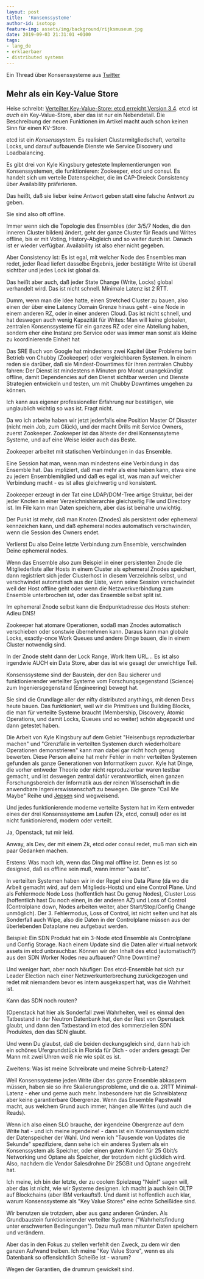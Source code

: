 ```yaml
---
layout: post
title:  'Konsenssysteme'
author-id: isotopp
feature-img: assets/img/background/rijksmuseum.jpg
date: 2019-09-03 21:31:01 +0100
tags:
- lang_de
- erklaerbaer
- distributed systems
---
```

Ein Thread über Konsenssysteme aus
[Twitter](https://twitter.com/isotopp/status/1168969885512286210)

## Mehr als ein Key-Value Store

Heise schreibt:
[Verteilter Key-Value-Store: etcd erreicht Version 3.4](https://www.heise.de/developer/meldung/Verteilter-Key-Value-Store-etcd-erreicht-Version-3-4-4512313.html).
etcd ist _auch_ ein Key-Value-Store, aber das ist nur ein
Nebendetail. Die Beschreibung der neuen Funktionen im Artikel
macht auch schon keinen Sinn für einen KV-Store.

etcd ist ein _Konsenssystem_. Es realisiert
Clustermitgliedschaft, verteilte Locks, und darauf aufbauende
Dienste wie Service Discovery und Loadbalancing.

Es gibt drei von Kyle Kingsbury getestete Implementierungen von
Konsenssystemen, die funktionieren: Zookeeper, etcd und consul.
Es handelt sich um verteile Datenspeicher, die im CAP-Dreieck
Consistency über Availability präferieren.

Das heißt, daß sie lieber keine Antwort geben statt eine falsche
Antwort zu geben.

Sie sind also oft offline.

Immer wenn sich die Topologie des Ensembles (der 3/5/7 Nodes,
die den inneren Cluster bilden) ändert, geht der ganze Cluster
für Reads und Writes offline, bis er mit Voting,
History-Abgleich und so weiter durch ist. Danach ist er wieder
verfügbar. Availability ist also eher nicht gegeben.

Aber Consistency ist: Es ist egal, mit welcher Node des
Ensembles man redet, jeder Read liefert dasselbe Ergebnis, jeder
bestätigte Write ist überall sichtbar und jedes Lock ist global
da.

Das heißt aber auch, daß jeder State Change (Write, Locks)
global verhandelt wird. Das ist nicht schnell. Minimale Latenz
ist 2 RTT.

Dumm, wenn man die Idee hatte, einen Stretched Cluster zu bauen,
also einen der über eine Latency Domain Grenze hinaus geht -
eine Node in einem anderen RZ, oder in einer anderen Cloud. Das
ist nicht schnell, und hat deswegen auch wenig Kapazität für
Writes: Man will keine globalen, zentralen Konsenssysteme für
ein ganzes RZ oder eine Abteilung haben, sondern eher eine
Instanz pro Service oder was immer man sonst als kleine zu
koordinierende Einheit hat

Das SRE Buch von Google hat mindestens zwei Kapitel über
Probleme beim Betrieb von Chubby (Zookeeper) oder vergleichbaren
Systemen. In einem reden sie darüber, daß sie Mindest-Downtimes
für ihren zentralen Chubby fahren: Der Dienst ist mindestens n
Minuten pro Monat unangekündigt offline, damit Dependencies auf
den Dienst sichtbar werden und Dienste Strategien entwickeln und
testen, um mit Chubby Downtimes umgehen zu können.

Ich kann aus eigener professioneller Erfahrung nur bestätigen,
wie unglaublich wichtig so was ist. Fragt nicht.

Da wo ich arbeite haben wir jetzt jedenfalls eine Position
Master Of Disaster (nicht mein Job, zum Glück), und der macht
Drills mit Service Owners, zuerst Zookeeper. Zookeeper ist das
älteste der drei Konsenssyteme Systeme, und auf eine Weise
leider auch das Beste.

Zookeeper arbeitet mit statischen Verbindungen in das Ensemble.

Eine Session hat man, wenn man mindestens eine Verbindung in das
Ensemble hat. Das impliziert, daß man mehr als eine haben kann,
etwa eine zu jedem Ensemblemitglied und daß es egal ist, was man
auf welcher Verbindung macht - es ist alles gleichwertig und
konsistent.

Zookeeper erzeugt in der Tat eine LDAP/DOM-Tree artige Struktur,
bei der jeder Knoten in einer Verzeichnishierarchie gleichzeitig
File und Directory ist. Im File kann man Daten speichern, aber
das ist beinahe unwichtig.

Der Punkt ist mehr, daß man Knoten (Znodes) als persistent oder
ephemeral kennzeichen kann, und daß ephemeral nodes automatisch
verschwinden, wenn die  Session des Owners endet.

Verlierst Du also Deine letzte Verbindung zum Ensemble,
verschwinden Deine ephemeral nodes.

Wenn das Ensemble also zum Beispiel in einer persistenten Znode
die Mitgliederliste aller Hosts in einem Cluster als ephemeral
Znodes speichert, dann registriert sich jeder Clusterhost in
diesem Verzeichnis selbst, und verschwindet automatisch aus der
Liste, wenn seine Session verschwindet weil der Host offline
geht oder wenn die Netzwerkverbindung zum Ensemble unterbrochen
ist, oder das Ensemble selbst split ist.

Im ephemeral Znode selbst kann die Endpunktadresse des Hosts stehen:
Adieu DNS!

Zookeeper hat atomare Operationen, sodaß man Znodes automatisch
verschieben oder sonstwie übernehmen kann. Daraus kann man
globale Locks, exactly-once Work Queues und andere Dinge bauen,
die in einem Cluster notwendig sind.

In der Znode steht dann der Lock Range, Work Item URL… Es ist
also irgendwie AUCH ein Data Store, aber das ist wie gesagt der
unwichtige Teil.

Konsenssysteme sind der Baustein, der den Bau sicherer und
funktionierender verteilter Systeme vom Forschungsgegenstand
(Science) zum Ingeniersgegenstand (Engineering) bewegt hat.

Sie sind die Grundlage aller der nifty distributed anythings,
mit denen Devs heute bauen. Das funktioniert, weil wir die
Primitives und Building Blocks, die man für verteilte Systeme
braucht (Membership, Discovery, Atomic Operations, und damit
Locks, Queues und so weiter) schön abgepackt und dann getestet
haben.

Die Arbeit von Kyle Kingsbury auf dem Gebiet "Heisenbugs
reproduzierbar machen" und "Grenzfälle in verteilten Systemen
durch wiederholbare Operationen demonstrieren" kann man dabei
gar nicht hoch genug bewerten. Diese Person alleine hat mehr
Fehler in mehr verteilten Systemen gefunden als ganze
Generationen von Informatikern zuvor. Kyle hat Dinge, die vorher
entweder Theorie oder nicht reproduzierbar waren testbar
gemacht, und ist deswegen zentral dafür verantwortlich, einen
ganzen Forschungsbereich der Informatik aus der reinen
Wissenschaft in die anwendbare Ingenierswissenschaft zu bewegen.
Die ganze "Call Me Maybe" Reihe und
[Jepsen](https://aphyr.com/tags/jepsen) sind wegweisend.

Und jedes funktionierende moderne verteilte System hat im Kern
entweder eines der drei Konsenssysteme am Laufen (Zk, etcd,
consul) oder es ist nicht funktionierend, modern oder verteilt.

Ja, Openstack, tut mir leid.

Anway, als Dev, der mit einem Zk, etcd oder consul redet, muß
man sich ein paar Gedanken machen.

Erstens: Was mach ich, wenn das Ding mal offline ist. Denn es
ist so designed, daß es offline sein muß, wann immer "was ist".

In verteilten Systemen haben wir in der Regel eine Data Plane
(da wo die Arbeit gemacht wird, auf dem Mitglieds-Hosts) und
eine Control Plane. Und als Fehlermode Node Loss (hoffentlich
hast Du genug Nodes), Cluster Loss (hoffentlich hast Du noch
einen, in der anderen AZ) und Loss of Control (Controlplane
down, Nodes arbeiten weiter, aber Start/Stop/Config Change
unmöglich). Der 3. Fehlermodus, Loss of Control, ist nicht
selten und hat als Sonderfall auch Wipe, also die Daten in der
Controlplane müssen aus der überlebenden Dataplane neu aufgebaut
werden.

Beispiel: Ein SDN Produkt hat ein 3-Node etcd Ensemble als
Controlplane und Config Storage. Nach einem Update sind die
Daten aller virtual network assets im etcd unbrauchbar. Können
wir den Inhalt des etcd (automatisch?) aus den SDN Worker Nodes
neu aufbauen? Ohne Downtime?

Und weniger hart, aber noch häufiger: Das etcd-Ensemble hat sich
zur Leader Election nach einer Netzwerkunterbrechung
zurückgezogen und redet mit niemandem bevor es intern
ausgekaspert hat, was die Wahrheit ist.

Kann das SDN noch routen?

(Openstack hat hier als Sonderfall zwei Wahrheiten, weil es
einmal den Tatbestand in der Neutron Datenbank hat, den der Rest
von Openstack glaubt, und dann den Tatbestand im etcd des
kommerziellen SDN Produktes, den das SDN glaubt.

Und wenn Du glaubst, daß die beiden deckungsgleich sind, dann
hab ich ein schönes Ufergrundstück in Florida für Dich - oder
anders gesagt: Der Mann mit zwei Uhren weiß nie wie spät es ist.

Zweitens: Was ist meine Schreibrate und meine Schreib-Latenz?

Weil Konsenssysteme jeden Write über das ganze Ensemble
abkaspern müssen, haben sie so ihre Skalierungsprobleme, und die
o.a. 2RTT Minimal-Latenz - eher und gerne auch mehr.
Insbesondere hat die Schreiblatenz aber keine garantierbare
Obergrenze. Wenn das Ensemble Papstwahl macht, aus welchem Grund
auch immer, hängen alle Writes (und auch die Reads).

Wenn ich also einen SLO brauche, der irgendeine Obergrenze auf
dem Write hat - und ich meine irgendeine! - dann ist ein
Konsenssystem nicht der Datenspeicher der Wahl. Und wenn ich
"Tausende von Updates die Sekunde" spezifiziere, dann sehe ich
ein anderes System als ein Konsenssystem als Speicher, oder
einen guten Kunden für 25 Gbit/s Networking und Optane als
Speicher, der trotzdem nicht glücklich wird. Also, nachdem die
Vendor Salesdrohne Dir 25GBit und Optane angedreht hat.

Ich meine, ich bin der letzte, der zu coolem Spielzeug "Nein!"
sagen will, aber das ist nicht, wie wir Systeme designen. Ich
macht ja auch kein OLTP auf Blockchains (aber IBM verkaufts!).
Und damit ist hoffentlich auch klar, warum Konsenssysteme als
"Key Value Stores" eine echte Scheißidee sind.

Wir benutzen sie trotzdem, aber aus ganz anderen Gründen. Als
Grundbaustein funktionierender verteilter Systeme
("Wahrheitsfindung unter erschwerten Bedingungen"). Dazu muß man
mitunter Daten speichern und verändern.

Aber das in den Fokus zu stellen verfehlt den Zweck, zu dem wir
den ganzen Aufwand treiben. Ich meine "Key Value Store", wenn es
als Datenbank so offensichtlich Scheiße ist - warum?

Wegen der Garantien, die drumrum gewickelt sind.
